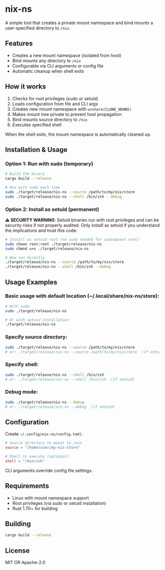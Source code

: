 # nix-ns

A simple tool that creates a private mount namespace and bind mounts a user-specified directory to `/nix`.

## Features

-   Creates a new mount namespace (isolated from host)
-   Bind mounts any directory to `/nix`
-   Configurable via CLI arguments or config file
-   Automatic cleanup when shell exits

## How it works

1. Checks for root privileges (sudo or setuid)
2. Loads configuration from file and CLI args
3. Creates new mount namespace with `unshare(CLONE_NEWNS)`
4. Makes mount tree private to prevent host propagation
5. Bind mounts source directory to `/nix`
6. Executes specified shell

When the shell exits, the mount namespace is automatically cleaned up.

## Installation & Usage

### Option 1: Run with sudo (temporary)

```bash
# Build the binary
cargo build --release

# Run with sudo each time
sudo ./target/release/nix-ns --source /path/to/my/nix/store
sudo ./target/release/nix-ns --shell /bin/zsh --debug
```

### Option 2: Install as setuid (permanent)

**⚠️ SECURITY WARNING**: Setuid binaries run with root privileges and can be security risks if not properly audited. Only install as setuid if you understand the implications and trust this code.

```bash
# Install as setuid root (no sudo needed for subsequent runs)
sudo chown root:root ./target/release/nix-ns
sudo chmod u+s ./target/release/nix-ns

# Now run directly
./target/release/nix-ns --source /path/to/my/nix/store
./target/release/nix-ns --shell /bin/zsh --debug
```

## Usage Examples

### Basic usage with default location (~/.local/share/nix-ns/store):

```bash
# With sudo
sudo ./target/release/nix-ns

# Or with setuid installation
./target/release/nix-ns
```

### Specify source directory:

```bash
sudo ./target/release/nix-ns --source /path/to/my/nix/store
# or: ./target/release/nix-ns --source /path/to/my/nix/store  (if setuid)
```

### Specify shell:

```bash
sudo ./target/release/nix-ns --shell /bin/zsh
# or: ./target/release/nix-ns --shell /bin/zsh  (if setuid)
```

### Debug mode:

```bash
sudo ./target/release/nix-ns --debug
# or: ./target/release/nix-ns --debug  (if setuid)
```

## Configuration

Create `~/.config/nix-ns/config.toml`:

```toml
# Source directory to mount to /nix
source = "/home/user/my-nix-store"

# Shell to execute (optional)
shell = "/bin/zsh"
```

CLI arguments override config file settings.

## Requirements

-   Linux with mount namespace support
-   Root privileges (via sudo or setuid installation)
-   Rust 1.70+ for building

## Building

```bash
cargo build --release
```

## License

MIT OR Apache-2.0

